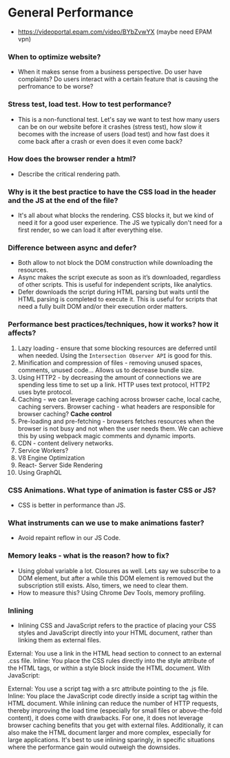 # General Performance

- https://videoportal.epam.com/video/BYbZvwYX (maybe need EPAM vpn)

### When to optimize website?

- When it makes sense from a business perspective. Do user have complaints? Do users interact with a certain feature that is causing the perfromance to be worse?


### Stress test, load test. How to test performance?

- This is a non-functional test. Let's say we want to test how many users can be on our website before it crashes (stress test), how slow it becomes with the increase of users (load test) and how fast does it come back after a crash or even does it even come back?


### How does the browser render a html?

- Describe the critical rendering path.


### Why is it the best practice to have the CSS load in the header and the JS at the end of the file?

- It's all about what blocks the rendering. CSS blocks it, but we kind of need it for a good user experience. The JS we typically don't need for a first render, so we can load it after everything else.

### Difference between async and defer?

- Both allow to not block the DOM construction while downloading the resources.
- Async makes the script execute as soon as it’s downloaded, regardless of other scripts. This is useful for independent scripts, like analytics. 
- Defer downloads the script during HTML parsing but waits until the HTML parsing is completed to execute it. This is useful for scripts that need a fully built DOM and/or their execution order matters.

### Performance best practices/techniques, how it works? how it affects?

1. Lazy loading - ensure that some blocking resources are deferred until when needed. Using the `Intersection Observer API` is good for this.
2. Minification and compression of files - removing unused spaces, comments, unused code... Allows us to decrease bundle size.
3. Using HTTP2 - by decreasing the amount of connections we are spending less time to set up a link. HTTP uses text protocol, HTTP2 uses byte protocol.
4. Caching - we can leverage caching across browser cache, local cache, caching servers. Browser caching - what headers are responsible for browser caching? **Cache control**
5. Pre-loading and pre-fetching - browsers fetches resources when the browser is not busy and not when the user needs them. We can achieve this by using webpack magic comments and dynamic imports.
6. CDN - content delivery networks. 
7. Service Workers?
8. V8 Engine Optimization
9. React- Server Side Rendering
10. Using GraphQL

### CSS Animations. What type of animation is faster CSS or JS? 

- CSS is better in performance than JS. 

### What instruments can we use to make animations faster?

- Avoid repaint reflow in our JS Code.

### Memory leaks - what is the reason? how to fix?

- Using global variable a lot. Closures as well. Lets say we subscribe to a DOM element, but after a while this DOM element is removed but the subscription still exists. Also, timers, we need to clear them.
- How to measure this? Using Chrome Dev Tools, memory profiling.

### Inlining

- Inlining CSS and JavaScript refers to the practice of placing your CSS styles and JavaScript directly into your HTML document, rather than linking them as external files.


External: You use a link in the HTML head section to connect to an external .css file.
Inline: You place the CSS rules directly into the style attribute of the HTML tags, or within a style block inside the HTML document.
With JavaScript:

External: You use a script tag with a src attribute pointing to the .js file.
Inline: You place the JavaScript code directly inside a script tag within the HTML document.
While inlining can reduce the number of HTTP requests, thereby improving the load time (especially for small files or above-the-fold content), it does come with drawbacks. For one, it does not leverage browser caching benefits that you get with external files. Additionally, it can also make the HTML document larger and more complex, especially for large applications. It's best to use inlining sparingly, in specific situations where the performance gain would outweigh the downsides.

